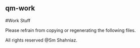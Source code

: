 ## qm-work
#Work Stuff

Please refrain from copying or regenerating the following files.

All rights reserved @Sm Shahniaz.
